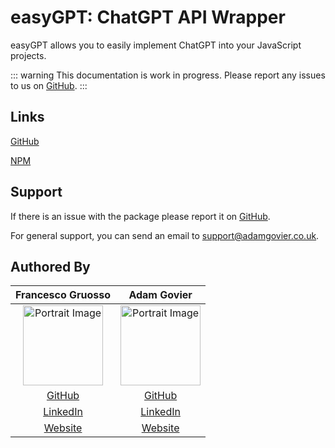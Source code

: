 # easyGPT: ChatGPT API Wrapper


easyGPT allows you to easily implement ChatGPT into your JavaScript projects.

::: warning
This documentation is work in progress. Please report any issues to us on [GitHub](https://github.com/FrancescoCoding/easyGPT/issues).
:::

## Links
[GitHub](https://github.com/FrancescoCoding/easyGPT/)

[NPM](https://www.npmjs.com/package/easygpt)

## Support

If there is an issue with the package please report it on [GitHub](https://github.com/FrancescoCoding/easyGPT/issues).

For general support, you can send an email to [support@adamgovier.co.uk](mailto:support@adamgovier.co.uk).

## Authored By

Francesco Gruosso | Adam Govier
:---:|:---:
<img alt="Portrait Image" src="https://media.licdn.com/dms/image/C5603AQFuNHOThP2-Ng/profile-displayphoto-shrink_800_800/0/1591893107272?e=1683763200&v=beta&t=K85Zw1RhAaH-D-RVpAiN9gcq2j-KtqjsGHYFkbh7A-o" width="128"> | <img alt="Portrait Image" src="https://media.licdn.com/dms/image/C4E03AQFAwbOM5EStWQ/profile-displayphoto-shrink_800_800/0/1657538562963?e=1683763200&v=beta&t=zWYD-4StoFTsbOFFCRa60QEZJH9HsV7oMB1M8CSyfJI" width="128">
[GitHub](https://github.com/FrancescoCoding) | [GitHub](https://github.com/AdamGovier)
[LinkedIn](https://www.linkedin.com/in/fran-dev/) | [LinkedIn](https://www.linkedin.com/in/adam-govier/)
[Website](https://fran-dev.com/portfolio) | [Website](https://adamgovier.co.uk/)